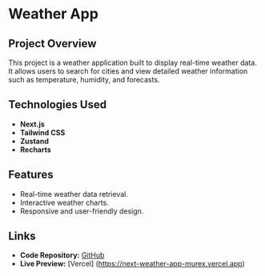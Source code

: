 # Weather App

## Project Overview
This project is a weather application built to display real-time weather data. It allows users to search for cities and view detailed weather information such as temperature, humidity, and forecasts.

## Technologies Used
- **Next.js**
- **Tailwind CSS**
- **Zustand**
- **Recharts**

## Features
- Real-time weather data retrieval.
- Interactive weather charts.
- Responsive and user-friendly design.

## Links
- **Code Repository:** [GitHub](https://github.com/Shmyhelskiy/next-weather-app)
- **Live Preview:** [Vercel] (https://next-weather-app-murex.vercel.app)
